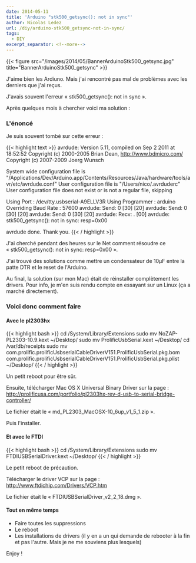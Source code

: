 ```yaml
---
date: 2014-05-11
title: 'Arduino "stk500_getsync(): not in sync"'
author: Nicolas Ledez
url: /diy/arduino-stk500_getsync-not-in-sync/
tags:
  - DIY
excerpt_separator: <!--more-->
---
```

{{< figure src="/images/2014/05/BannerArduinoStk500_getsync.jpg" title="BannerArduinoStk500_getsync" >}}

J'aime bien les Ardiuno. Mais j'ai rencontré pas mal de problèmes avec les derniers que j'ai reçus.

J'avais souvent l'erreur &laquo;&nbsp;stk500_getsync(): not in sync&nbsp;&raquo;.

Après quelques mois à chercher voici ma solution :<!--more-->

### L'énoncé

Je suis souvent tombé sur cette erreur :

{{< highlight text >}}
avrdude: Version 5.11, compiled on Sep 2 2011 at 18:52:52
Copyright (c) 2000-2005 Brian Dean, http://www.bdmicro.com/
Copyright (c) 2007-2009 Joerg Wunsch

System wide configuration file is "/Applications/Dev/Arduino.app/Contents/Resources/Java/hardware/tools/avr/etc/avrdude.conf"
User configuration file is "/Users/nico/.avrduderc"
User configuration file does not exist or is not a regular file, skipping

Using Port : /dev/tty.usbserial-A9ELLV3R
Using Programmer : arduino
Overriding Baud Rate : 57600
avrdude: Send: 0 [30] [20]
avrdude: Send: 0 [30] [20]
avrdude: Send: 0 [30] [20]
avrdude: Recv: . [00]
avrdude: stk500_getsync(): not in sync: resp=0x00

avrdude done. Thank you.
{{< / highlight >}}

J'ai cherché pendant des heures sur le Net comment résoudre ce &laquo;&nbsp;stk500_getsync(): not in sync: resp=0x00&nbsp;&raquo;.

J'ai trouvé des solutions comme mettre un condensateur de 10µF entre la patte DTR et le reset de l'Arduino.

Au final, la solution (sur mon Mac) était de réinstaller complètement les drivers. Pour info, je m'en suis rendu compte en essayant sur un Linux (ça a marché directement).

### Voici donc comment faire

#### Avec le pl2303hx

{{< highlight bash >}}
cd /System/Library/Extensions
sudo mv NoZAP-PL2303-10.9.kext ~/Desktop/
sudo mv ProlificUsbSerial.kext ~/Desktop/
cd /var/db/receipts
sudo mv com.prolific.prolificUsbserialCableDriverV151.ProlificUsbSerial.pkg.bom com.prolific.prolificUsbserialCableDriverV151.ProlificUsbSerial.pkg.plist ~/Desktop/
{{< / highlight >}}

Un petit reboot pour être sûr.

Ensuite, télécharger Mac OS X Universal Binary Driver sur la page :  
<http://prolificusa.com/portfolio/pl2303hx-rev-d-usb-to-serial-bridge-controller/>

Le fichier était le &laquo;&nbsp;md\_PL2303\_MacOSX-10\_6up\_v1\_5\_1.zip&nbsp;&raquo;.

Puis l'installer.

#### Et avec le FTDI

{{< highlight bash >}}
cd /System/Library/Extensions
sudo mv FTDIUSBSerialDriver.kext ~/Desktop/
{{< / highlight >}}

Le petit reboot de précaution.

Télécharger le driver VCP sur la page :  
<http://www.ftdichip.com/Drivers/VCP.htm>

Le fichier était le &laquo;&nbsp;FTDIUSBSerialDriver\_v2\_2_18.dmg&nbsp;&raquo;.

#### Tout en même temps

  * Faire toutes les suppressions
  * Le reboot
  * Les installations de drivers (il y en a un qui demande de rebooter à la fin et pas l'autre. Mais je ne me souviens plus lesquels)

Enjoy !

